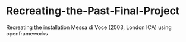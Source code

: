 # Recreating-the-Past-Final-Project
Recreating the installation Messa di Voce (2003, London ICA) using openframeworks
